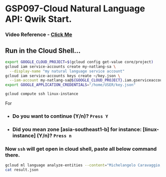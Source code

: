 # GSP097-Cloud Natural Language API: Qwik Start.

### Video Reference - [Click Me](https://youtu.be/rcjiwCNNlZM?si=LlEZt511DCy225mT)

## Run in the Cloud Shell...

```bash
export GOOGLE_CLOUD_PROJECT=$(gcloud config get-value core/project)
gcloud iam service-accounts create my-natlang-sa \
  --display-name "my natural language service account"
gcloud iam service-accounts keys create ~/key.json \
  --iam-account my-natlang-sa@${GOOGLE_CLOUD_PROJECT}.iam.gserviceaccount.com
export GOOGLE_APPLICATION_CREDENTIALS="/home/USER/key.json"
```

```bash
gcloud compute ssh linux-instance
```

For

- ### Do you want to continue (Y/n)? `Press Y`
- ### Did you mean zone [asia-southeast1-b] for instance: [linux-instance] (Y/n)? `Press n`

### Now `ssh` will get open in cloud shell, paste all below command there.

```bash
gcloud ml language analyze-entities --content="Michelangelo Caravaggio, Italian painter, is known for 'The Calling of Saint Matthew'." > result.json
cat result.json
```
